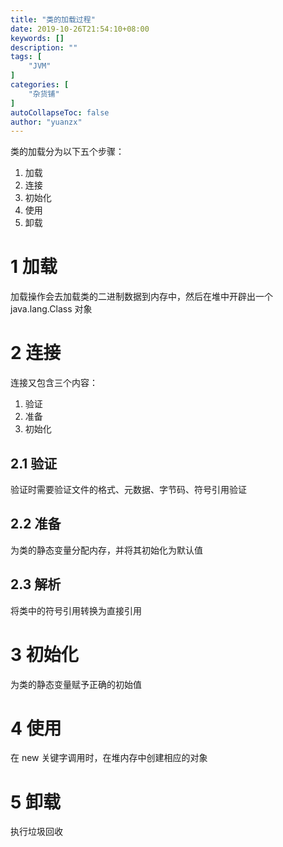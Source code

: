 ```yaml
---
title: "类的加载过程"
date: 2019-10-26T21:54:10+08:00
keywords: []
description: ""
tags: [
    "JVM"
]
categories: [
    "杂货铺"
]
autoCollapseToc: false
author: "yuanzx"
---
```


类的加载分为以下五个步骤：

1. 加载
2. 连接
3. 初始化
4. 使用
5. 卸载

# 1 加载

加载操作会去加载类的二进制数据到内存中，然后在堆中开辟出一个 java.lang.Class 对象

# 2 连接

连接又包含三个内容：

1. 验证
2. 准备
3. 初始化

## 2.1 验证

验证时需要验证文件的格式、元数据、字节码、符号引用验证

## 2.2 准备

为类的静态变量分配内存，并将其初始化为默认值

## 2.3 解析

将类中的符号引用转换为直接引用

# 3 初始化

为类的静态变量赋予正确的初始值

# 4 使用

在 new 关键字调用时，在堆内存中创建相应的对象

# 5 卸载

执行垃圾回收
